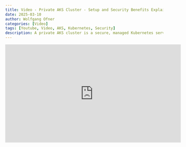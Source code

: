 ```yaml
---
title: Video - Private AKS Cluster - Setup and Security Benefits Explained
date: 2025-03-10
author: Wolfgang Ofner
categories: [Video]
tags: [Youtube, Video, AKS, Kubernetes, Security]
description: A private AKS cluster is a secure, managed Kubernetes service that runs in an isolated network. It ensures that your workloads are protected from external threats by restricting access to the cluster's API server.
---
```


<iframe width="560" height="315" src="https://www.youtube.com/embed/sumPOBme1Yk" title="YouTube video player" frameborder="0" allow="accelerometer; autoplay; clipboard-write; encrypted-media; gyroscope; picture-in-picture; web-share" referrerpolicy="strict-origin-when-cross-origin" allowfullscreen></iframe>
